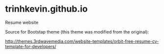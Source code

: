 # trinhkevin.github.io

Resume website

Source for Bootstap theme (this theme was modified from the original): 

http://themes.3rdwavemedia.com/website-templates/orbit-free-resume-cv-template-for-developers/
